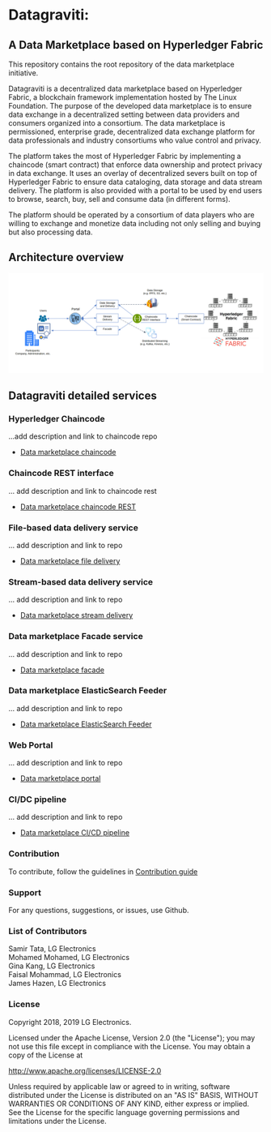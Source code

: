 # Datagraviti: 
## A Data Marketplace based on Hyperledger Fabric
This repository contains the root repository of the data marketplace initiative.

Datagraviti is a decentralized data marketplace based on Hyperledger Fabric, a blockchain framework implementation hosted by The Linux Foundation. The purpose of the developed data marketplace is to ensure data exchange in a decentralized setting between data providers and consumers organized into a consortium. The data marketplace is permissioned, enterprise grade, decentralized data exchange platform for data professionals and industry consortiums who value control and privacy.  

The platform takes the most of Hyperledger Fabric by implementing a chaincode (smart contract) that enforce data ownership and protect privacy in data exchange. It uses an overlay of decentralized severs built on top of Hyperledger Fabric to ensure data cataloging, data storage and data stream delivery. The platform is also provided with a portal to be used by end users to browse, search, buy, sell and consume data (in different forms). 

The platform should be operated by a consortium of data players who are willing to exchange and monetize data including not only selling and buying but also processing data.

## Architecture overview
<img src="images/architecture.png" width="1000">

## Datagraviti detailed services

### Hyperledger Chaincode
...add description and link to chaincode repo
- [Data marketplace chaincode](https://github.com/lgsvl/data-marketplace-chaincode)

### Chaincode REST interface
... add description and link to chaincode rest
- [Data marketplace chaincode REST](https://github.com/lgsvl/data-marketplace-chaincode-rest)

### File-based data delivery service
... add description and link to repo
- [Data marketplace file delivery](https://github.com/lgsvl/data-marketplace-file-delivery)

### Stream-based data delivery service
... add description and link to repo
- [Data marketplace stream delivery](https://github.com/lgsvl/data-marketplace-stream-delivery)

### Data marketplace Facade service
... add description and link to repo
- [Data marketplace facade](https://github.com/lgsvl/data-marketplace-facade)

### Data marketplace ElasticSearch Feeder
... add description and link to repo
- [Data marketplace ElasticSearch Feeder](https://github.com/lgsvl/data-marketplace-esearchFeeder)

### Web Portal
... add description and link to repo
- [Data marketplace portal](https://github.com/lgsvl/data-marketplace-portal)

### CI/DC pipeline
... add description and link to repo
- [Data marketplace CI/CD pipeline](https://github.com/lgsvl/data-marketplace-pipeline)

### Contribution
To contribute, follow the guidelines in [Contribution guide](contribution-guide.md)

### Support
For any questions, suggestions, or issues, use Github.

### List of Contributors
Samir Tata, LG Electronics \
Mohamed Mohamed, LG Electronics \
Gina Kang, LG Electronics \
Faisal Mohammad, LG Electronics \
James Hazen, LG Electronics


### License
Copyright 2018, 2019 LG Electronics.

Licensed under the Apache License, Version 2.0 (the "License");
you may not use this file except in compliance with the License.
You may obtain a copy of the License at

http://www.apache.org/licenses/LICENSE-2.0

Unless required by applicable law or agreed to in writing, software
distributed under the License is distributed on an "AS IS" BASIS,
WITHOUT WARRANTIES OR CONDITIONS OF ANY KIND, either express or implied.
See the License for the specific language governing permissions and
limitations under the License.
